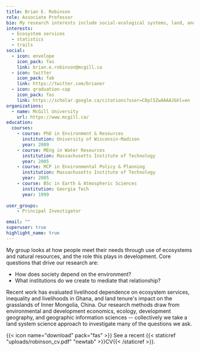 ```yaml
---
title: Brian E. Robinson
role: Associate Professor
bio: My research interests include social-ecological systems, land, and statistics.
interests:
  - Ecosystem services
  - statistics
  - trails
social:
  - icon: envelope
    icon_pack: fas
    link: brian.e.robinson@mcgill.ca
  - icon: twitter
    icon_pack: fab
    link: https://twitter.com/brianer
  - icon: graduation-cap
    icon_pack: fas
    link: https://scholar.google.ca/citations?user=CDpl5ZwAAAAJ&hl=en
organizations:
  - name: McGill University
    url: https://www.mcgill.ca/
education:
  courses:
    - course: PhD in Environment & Resources
      institution: University of Wisconsin-Madison
      year: 2009
    - course: MEng in Water Resources
      institution: Massachusetts Institute of Technology
      year: 2005
    - course: MCP in Environmental Policy & Planning
      institution: Massachusetts Institute of Technology
      year: 2005
    - course: BSc in Earth & Atmospheric Sciences
      institution: Georgia Tech
      year: 1999
      
user_groups:
    - Principal Investigator

email: ""
superuser: true
highlight_name: true
---
```

My group looks at how people meet their needs through use of ecosystems and natural resources, and the role this plays in development. Core questions that drive our research are: 

* How does society depend on the environment?
* What institutions do we create to mediate that relationship?

Recent work has evaluated livelihood dependence on ecosystem services, inequality and livelihoods in Ghana, and land tenure's impact on the grasslands of Inner Mongolia, China. Our research methods draw from environmental and development economics, ecology, development geography, and geographic information sciences -- collectively we take a land system science approach to investigate many of the questions we ask.

{{< icon name="download" pack="fas" >}} See a recent {{< staticref "uploads/robinson_cv.pdf" "newtab" >}}CV{{< /staticref >}}.